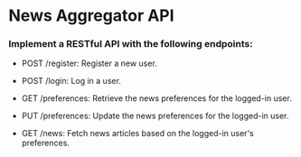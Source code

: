 # News Aggregator API

### Implement a RESTful API with the following endpoints:

- POST /register: Register a new user.

- POST /login: Log in a user.

- GET /preferences: Retrieve the news preferences for the logged-in user.

- PUT /preferences: Update the news preferences for the logged-in user.

- GET /news: Fetch news articles based on the logged-in user's preferences.
